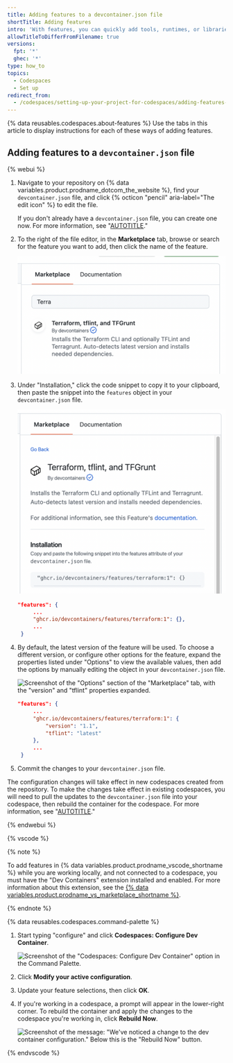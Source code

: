 ```yaml
---
title: Adding features to a devcontainer.json file
shortTitle: Adding features
intro: 'With features, you can quickly add tools, runtimes, or libraries to your dev container configuration.'
allowTitleToDifferFromFilename: true
versions:
  fpt: '*'
  ghec: '*'
type: how_to
topics:
  - Codespaces
  - Set up
redirect_from:
  - /codespaces/setting-up-your-project-for-codespaces/adding-features-to-a-devcontainer-file
---
```


{% data reusables.codespaces.about-features %} Use the tabs in this article to display instructions for each of these ways of adding features.

## Adding features to a `devcontainer.json` file

{% webui %}

1. Navigate to your repository on {% data variables.product.prodname_dotcom_the_website %}, find your `devcontainer.json` file, and click {% octicon "pencil" aria-label="The edit icon" %} to edit the file.

   If you don't already have a `devcontainer.json` file, you can create one now. For more information, see "[AUTOTITLE](/codespaces/setting-up-your-project-for-codespaces/adding-a-dev-container-configuration/introduction-to-dev-containers#creating-a-custom-dev-container-configuration)."
1. To the right of the file editor, in the **Marketplace** tab, browse or search for the feature you want to add, then click the name of the feature.

   ![Screenshot of the "Marketplace" tab with "Terra" in the search box and the Terraform feature listed in the search results.](/assets/images/help/codespaces/feature-marketplace.png)

3. Under "Installation," click the code snippet to copy it to your clipboard, then paste the snippet into the `features` object in your `devcontainer.json` file.

   ![Screenshot of the "Marketplace" tab showing the installation code snippet for Terraform.](/assets/images/help/codespaces/feature-installation-code.png)

   ```JSON
   "features": {
        ...
        "ghcr.io/devcontainers/features/terraform:1": {},
        ...
	}
    ```
1. By default, the latest version of the feature will be used. To choose a different version, or configure other options for the feature, expand the properties listed under "Options" to view the available values, then add the options by manually editing the object in your `devcontainer.json` file.

   ![Screenshot of the "Options" section of the "Marketplace" tab, with the "version" and "tflint" properties expanded.](/assets/images/help/codespaces/feature-options.png)

   ```JSON
   "features": {
        ...
        "ghcr.io/devcontainers/features/terraform:1": {
            "version": "1.1",
            "tflint": "latest"
        },
        ...
	}
    ```
1. Commit the changes to your `devcontainer.json` file.

The configuration changes will take effect in new codespaces created from the repository. To make the changes take effect in existing codespaces, you will need to pull the updates to the `devcontainer.json` file into your codespace, then rebuild the container for the codespace. For more information, see "[AUTOTITLE](/codespaces/setting-up-your-project-for-codespaces/adding-a-dev-container-configuration/introduction-to-dev-containers#applying-configuration-changes-to-a-codespace)."

{% endwebui %}

{% vscode %}

{% note %}

To add features in {% data variables.product.prodname_vscode_shortname %} while you are working locally, and not connected to a codespace, you must have the "Dev Containers" extension installed and enabled. For more information about this extension, see the [{% data variables.product.prodname_vs_marketplace_shortname %}](https://marketplace.visualstudio.com/items?itemName=ms-vscode-remote.remote-containers).

{% endnote %}

{% data reusables.codespaces.command-palette %}
1. Start typing "configure" and click **Codespaces: Configure Dev Container**.

   ![Screenshot of the "Codespaces: Configure Dev Container" option in the Command Palette.](/assets/images/help/codespaces/codespaces-configure-features.png)

1. Click **Modify your active configuration**.
1. Update your feature selections, then click **OK**.
1. If you're working in a codespace, a prompt will appear in the lower-right corner. To rebuild the container and apply the changes to the codespace you're working in, click **Rebuild Now**.

   ![Screenshot of the message: "We've noticed a change to the dev container configuration." Below this is the "Rebuild Now" button.](/assets/images/help/codespaces/rebuild-prompt.png)

{% endvscode %}
